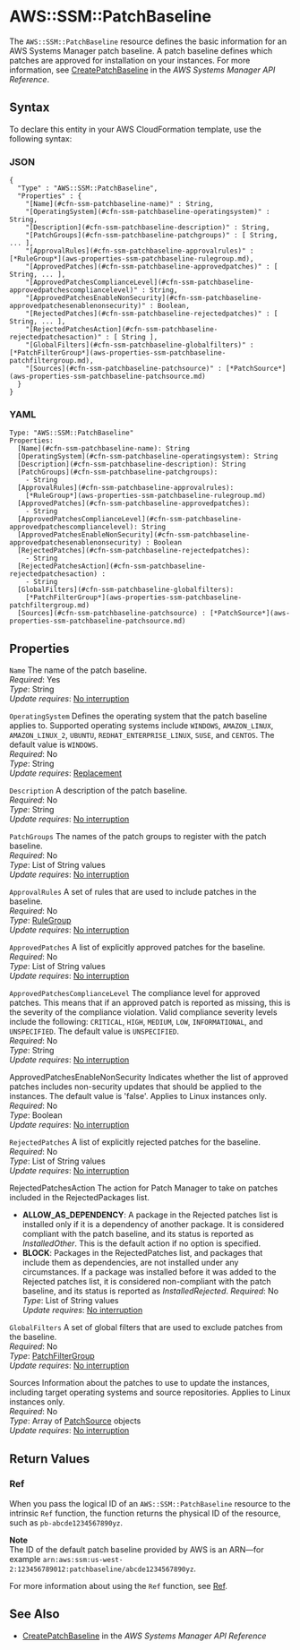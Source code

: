 # AWS::SSM::PatchBaseline<a name="aws-resource-ssm-patchbaseline"></a>

The `AWS::SSM::PatchBaseline` resource defines the basic information for an AWS Systems Manager patch baseline\. A patch baseline defines which patches are approved for installation on your instances\. For more information, see [ CreatePatchBaseline](https://docs.aws.amazon.com/systems-manager/latest/APIReference/API_CreatePatchBaseline.html) in the *AWS Systems Manager API Reference*\.

## Syntax<a name="aws-resource-ssm-patchbaseline-syntax"></a>

To declare this entity in your AWS CloudFormation template, use the following syntax:

### JSON<a name="aws-resource-ssm-patchbaseline-syntax.json"></a>

```
{
  "Type" : "AWS::SSM::PatchBaseline",
  "Properties" : {
    "[Name](#cfn-ssm-patchbaseline-name)" : String,
    "[OperatingSystem](#cfn-ssm-patchbaseline-operatingsystem)" : String,
    "[Description](#cfn-ssm-patchbaseline-description)" : String,
    "[PatchGroups](#cfn-ssm-patchbaseline-patchgroups)" : [ String, ... ],
    "[ApprovalRules](#cfn-ssm-patchbaseline-approvalrules)" : [*RuleGroup*](aws-properties-ssm-patchbaseline-rulegroup.md),
    "[ApprovedPatches](#cfn-ssm-patchbaseline-approvedpatches)" : [ String, ... ],
    "[ApprovedPatchesComplianceLevel](#cfn-ssm-patchbaseline-approvedpatchescompliancelevel)" : String,
    "[ApprovedPatchesEnableNonSecurity](#cfn-ssm-patchbaseline-approvedpatchesenablenonsecurity)" : Boolean,
    "[RejectedPatches](#cfn-ssm-patchbaseline-rejectedpatches)" : [ String, ... ],
    "[RejectedPatchesAction](#cfn-ssm-patchbaseline-rejectedpatchesaction)" : [ String ],
    "[GlobalFilters](#cfn-ssm-patchbaseline-globalfilters)" : [*PatchFilterGroup*](aws-properties-ssm-patchbaseline-patchfiltergroup.md),
    "[Sources](#cfn-ssm-patchbaseline-patchsource)" : [*PatchSource*](aws-properties-ssm-patchbaseline-patchsource.md)    
  }
}
```

### YAML<a name="aws-resource-ssm-patchbaseline-syntax.yaml"></a>

```
Type: "AWS::SSM::PatchBaseline"
Properties:
  [Name](#cfn-ssm-patchbaseline-name): String
  [OperatingSystem](#cfn-ssm-patchbaseline-operatingsystem): String
  [Description](#cfn-ssm-patchbaseline-description): String
  [PatchGroups](#cfn-ssm-patchbaseline-patchgroups): 
    - String
  [ApprovalRules](#cfn-ssm-patchbaseline-approvalrules):
    [*RuleGroup*](aws-properties-ssm-patchbaseline-rulegroup.md)        
  [ApprovedPatches](#cfn-ssm-patchbaseline-approvedpatches): 
    - String 
  [ApprovedPatchesComplianceLevel](#cfn-ssm-patchbaseline-approvedpatchescompliancelevel): String
  [ApprovedPatchesEnableNonSecurity](#cfn-ssm-patchbaseline-approvedpatchesenablenonsecurity) : Boolean
  [RejectedPatches](#cfn-ssm-patchbaseline-rejectedpatches): 
    - String
  [RejectedPatchesAction](#cfn-ssm-patchbaseline-rejectedpatchesaction) : 
    - String
  [GlobalFilters](#cfn-ssm-patchbaseline-globalfilters):
    [*PatchFilterGroup*](aws-properties-ssm-patchbaseline-patchfiltergroup.md)
  [Sources](#cfn-ssm-patchbaseline-patchsource) : [*PatchSource*](aws-properties-ssm-patchbaseline-patchsource.md)
```

## Properties<a name="aws-resource-ssm-patchbaseline-properties"></a>

`Name`  <a name="cfn-ssm-patchbaseline-name"></a>
The name of the patch baseline\.  
*Required*: Yes  
*Type*: String  
*Update requires*: [No interruption](using-cfn-updating-stacks-update-behaviors.md#update-no-interrupt)

`OperatingSystem`  <a name="cfn-ssm-patchbaseline-operatingsystem"></a>
Defines the operating system that the patch baseline applies to\. Supported operating systems include `WINDOWS`, `AMAZON_LINUX`, `AMAZON_LINUX_2`, `UBUNTU`, `REDHAT_ENTERPRISE_LINUX`, `SUSE`, and `CENTOS`\. The default value is `WINDOWS`\.  
*Required*: No  
*Type*: String  
*Update requires*: [Replacement](using-cfn-updating-stacks-update-behaviors.md#update-replacement)

`Description`  <a name="cfn-ssm-patchbaseline-description"></a>
A description of the patch baseline\.  
*Required*: No  
*Type*: String  
*Update requires*: [No interruption](using-cfn-updating-stacks-update-behaviors.md#update-no-interrupt)

`PatchGroups`  <a name="cfn-ssm-patchbaseline-patchgroups"></a>
The names of the patch groups to register with the patch baseline\.  
*Required*: No  
*Type*: List of String values  
*Update requires*: [No interruption](using-cfn-updating-stacks-update-behaviors.md#update-no-interrupt)

`ApprovalRules`  <a name="cfn-ssm-patchbaseline-approvalrules"></a>
A set of rules that are used to include patches in the baseline\.  
*Required*: No  
 *Type*: [RuleGroup](aws-properties-ssm-patchbaseline-rulegroup.md)  
*Update requires*: [No interruption](using-cfn-updating-stacks-update-behaviors.md#update-no-interrupt)

`ApprovedPatches`  <a name="cfn-ssm-patchbaseline-approvedpatches"></a>
A list of explicitly approved patches for the baseline\.  
*Required*: No  
*Type*: List of String values  
*Update requires*: [No interruption](using-cfn-updating-stacks-update-behaviors.md#update-no-interrupt)

`ApprovedPatchesComplianceLevel`  <a name="cfn-ssm-patchbaseline-approvedpatchescompliancelevel"></a>
The compliance level for approved patches\. This means that if an approved patch is reported as missing, this is the severity of the compliance violation\. Valid compliance severity levels include the following: `CRITICAL`, `HIGH`, `MEDIUM`, `LOW`, `INFORMATIONAL`, and `UNSPECIFIED`\. The default value is `UNSPECIFIED`\.  
*Required*: No  
*Type*: String  
*Update requires*: [No interruption](using-cfn-updating-stacks-update-behaviors.md#update-no-interrupt)

ApprovedPatchesEnableNonSecurity  <a name="cfn-ssm-patchbaseline-approvedpatchesenablenonsecurity"></a>
Indicates whether the list of approved patches includes non\-security updates that should be applied to the instances\. The default value is 'false'\. Applies to Linux instances only\.   
*Required*: No  
*Type*: Boolean  
*Update requires*: [No interruption](using-cfn-updating-stacks-update-behaviors.md#update-no-interrupt)

`RejectedPatches`  <a name="cfn-ssm-patchbaseline-rejectedpatches"></a>
A list of explicitly rejected patches for the baseline\.  
*Required*: No  
*Type*: List of String values  
*Update requires*: [No interruption](using-cfn-updating-stacks-update-behaviors.md#update-no-interrupt)

RejectedPatchesAction  <a name="cfn-ssm-patchbaseline-rejectedpatchesaction"></a>
The action for Patch Manager to take on patches included in the RejectedPackages list\.  
+ **ALLOW\_AS\_DEPENDENCY**: A package in the Rejected patches list is installed only if it is a dependency of another package\. It is considered compliant with the patch baseline, and its status is reported as *InstalledOther*\. This is the default action if no option is specified\.
+ **BLOCK**: Packages in the RejectedPatches list, and packages that include them as dependencies, are not installed under any circumstances\. If a package was installed before it was added to the Rejected patches list, it is considered non\-compliant with the patch baseline, and its status is reported as *InstalledRejected*\.
*Required*: No  
*Type*: List of String values  
*Update requires*: [No interruption](using-cfn-updating-stacks-update-behaviors.md#update-no-interrupt)

`GlobalFilters`  <a name="cfn-ssm-patchbaseline-globalfilters"></a>
A set of global filters that are used to exclude patches from the baseline\.  
*Required*: No  
 *Type*: [PatchFilterGroup](aws-properties-ssm-patchbaseline-patchfiltergroup.md)  
*Update requires*: [No interruption](using-cfn-updating-stacks-update-behaviors.md#update-no-interrupt)

Sources  <a name="cfn-ssm-patchbaseline-patchsource"></a>
Information about the patches to use to update the instances, including target operating systems and source repositories\. Applies to Linux instances only\.   
*Required*: No  
 *Type*: Array of [PatchSource](aws-properties-ssm-patchbaseline-patchsource.md) objects  
*Update requires*: [No interruption](using-cfn-updating-stacks-update-behaviors.md#update-no-interrupt)

## Return Values<a name="aws-resource-ssm-patchbaseline-returnvalues"></a>

### Ref<a name="w13ab1c21c10d231c31b9b3"></a>

When you pass the logical ID of an `AWS::SSM::PatchBaseline` resource to the intrinsic `Ref` function, the function returns the physical ID of the resource, such as `pb-abcde1234567890yz`\. 

**Note**  
The ID of the default patch baseline provided by AWS is an ARN—for example `arn:aws:ssm:us-west-2:123456789012:patchbaseline/abcde1234567890yz`\.

For more information about using the `Ref` function, see [Ref](intrinsic-function-reference-ref.md)\. 

## See Also<a name="aws-resource-ssm-patchbaseline-seealso"></a>
+ [ CreatePatchBaseline](https://docs.aws.amazon.com/systems-manager/latest/APIReference/API_CreatePatchBaseline.html) in the *AWS Systems Manager API Reference*